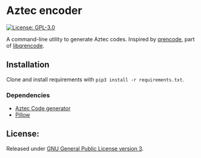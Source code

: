 # Aztec encoder

[![License: GPL-3.0](https://img.shields.io/github/license/teoc98/aztecencoder)](https://opensource.org/licenses/GPL-3.0)

A command-line utility to generate Aztec codes. Inspired by [qrencode](https://linux.die.net/man/1/qrencode), part of [libqrencode](https://fukuchi.org/works/qrencode/). 

## Installation

Clone and install requirements with `pip3 install -r requirements.txt`. 

### Dependencies

- [Aztec Code generator](https://github.com/dlenski/aztec_code_generator)
- [Pillow](https://pillow.readthedocs.io)

## License:

Released under [GNU General Public License version 3](https://github.com/teoc98/aztecencoder/blob/master/LICENSE).

